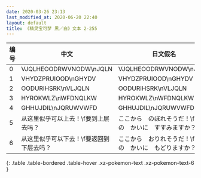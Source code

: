 ```yaml
---
date: 2020-03-26 23:13
last_modified_at: 2020-06-20 22:40
layout: default
title: 《精灵宝可梦 黑／白》文本 2-255
---
```

| 编号 | 中文 | 日文假名 | 日文汉字 |
| ---- | ---- | ---- | --- |
| 0 | VJQLHEOODRWVNODW\nJQLN | VJQLHEOODRWVNODW\nJQLN | VJQLHEOODRWVNODW\nJQLN |
| 1 | VHYDZPRUIOOD\nGHYDV | VHYDZPRUIOOD\nGHYDV | VHYDZPRUIOOD\nGHYDV |
| 2 | OODURIHSRK\nVLJQLN | OODURIHSRK\nVLJQLN | OODURIHSRK\nVLJQLN |
| 3 | HYROKWLZ\nWFDNQLKW | HYROKWLZ\nWFDNQLKW | HYROKWLZ\nWFDNQLKW |
| 4 | GHHUJDIL\nJQRUWVWFD | GHHUJDIL\nJQRUWVWFD | GHHUJDIL\nJQRUWVWFD |
| 5 | 从这里似乎可以上去！\f要到上层去吗？ | ここから　のぼれそうだ！\fうえの　かいに　すすみますか？ | ここから　昇れそうだ！\f上の階に　進みますか？ |
| 6 | 从这里似乎可以下去！\f要返回到下层去吗？ | ここから　おりれそうだ！\fしたの　かいに　もどりますか？ | ここから　降りれそうだ！\f下の　階に　戻りますか？ |
{: .table .table-bordered .table-hover .xz-pokemon-text .xz-pokemon-text-6 }